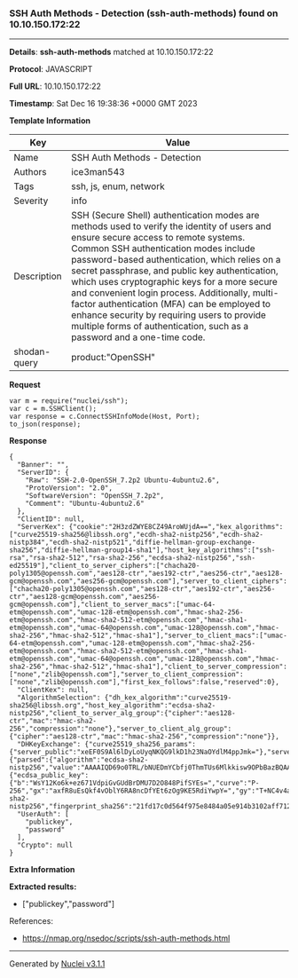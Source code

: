 ### SSH Auth Methods - Detection (ssh-auth-methods) found on 10.10.150.172:22

----
**Details**: **ssh-auth-methods** matched at 10.10.150.172:22

**Protocol**: JAVASCRIPT

**Full URL**: 10.10.150.172:22

**Timestamp**: Sat Dec 16 19:38:36 +0000 GMT 2023

**Template Information**

| Key | Value |
| --- | --- |
| Name | SSH Auth Methods - Detection |
| Authors | ice3man543 |
| Tags | ssh, js, enum, network |
| Severity | info |
| Description | SSH (Secure Shell) authentication modes are methods used to verify the identity of users and ensure secure access to remote systems. Common SSH authentication modes include password-based authentication, which relies on a secret passphrase, and public key authentication, which uses cryptographic keys for a more secure and convenient login process. Additionally, multi-factor authentication (MFA) can be employed to enhance security by requiring users to provide multiple forms of authentication, such as a password and a one-time code.<br> |
| shodan-query | product:"OpenSSH" |

**Request**
```http
var m = require("nuclei/ssh");
var c = m.SSHClient();
var response = c.ConnectSSHInfoMode(Host, Port);
to_json(response);
```

**Response**
```http
{
  "Banner": "",
  "ServerID": {
    "Raw": "SSH-2.0-OpenSSH_7.2p2 Ubuntu-4ubuntu2.6",
    "ProtoVersion": "2.0",
    "SoftwareVersion": "OpenSSH_7.2p2",
    "Comment": "Ubuntu-4ubuntu2.6"
  },
  "ClientID": null,
  "ServerKex": {"cookie":"2H3zdZWYE8CZ49AroWUjdA==","kex_algorithms":["curve25519-sha256@libssh.org","ecdh-sha2-nistp256","ecdh-sha2-nistp384","ecdh-sha2-nistp521","diffie-hellman-group-exchange-sha256","diffie-hellman-group14-sha1"],"host_key_algorithms":["ssh-rsa","rsa-sha2-512","rsa-sha2-256","ecdsa-sha2-nistp256","ssh-ed25519"],"client_to_server_ciphers":["chacha20-poly1305@openssh.com","aes128-ctr","aes192-ctr","aes256-ctr","aes128-gcm@openssh.com","aes256-gcm@openssh.com"],"server_to_client_ciphers":["chacha20-poly1305@openssh.com","aes128-ctr","aes192-ctr","aes256-ctr","aes128-gcm@openssh.com","aes256-gcm@openssh.com"],"client_to_server_macs":["umac-64-etm@openssh.com","umac-128-etm@openssh.com","hmac-sha2-256-etm@openssh.com","hmac-sha2-512-etm@openssh.com","hmac-sha1-etm@openssh.com","umac-64@openssh.com","umac-128@openssh.com","hmac-sha2-256","hmac-sha2-512","hmac-sha1"],"server_to_client_macs":["umac-64-etm@openssh.com","umac-128-etm@openssh.com","hmac-sha2-256-etm@openssh.com","hmac-sha2-512-etm@openssh.com","hmac-sha1-etm@openssh.com","umac-64@openssh.com","umac-128@openssh.com","hmac-sha2-256","hmac-sha2-512","hmac-sha1"],"client_to_server_compression":["none","zlib@openssh.com"],"server_to_client_compression":["none","zlib@openssh.com"],"first_kex_follows":false,"reserved":0},
  "ClientKex": null,
  "AlgorithmSelection": {"dh_kex_algorithm":"curve25519-sha256@libssh.org","host_key_algorithm":"ecdsa-sha2-nistp256","client_to_server_alg_group":{"cipher":"aes128-ctr","mac":"hmac-sha2-256","compression":"none"},"server_to_client_alg_group":{"cipher":"aes128-ctr","mac":"hmac-sha2-256","compression":"none"}},
  "DHKeyExchange": {"curve25519_sha256_params":{"server_public":"xeEF0S9Al6lDyLoUyqNKQG9lkD1h23NaOYdlM4ppJmk="},"server_signature":{"parsed":{"algorithm":"ecdsa-sha2-nistp256","value":"AAAAIQD69o0TRL/bNUEDmYCbfj0ThmTUs6Mlkkisw9OPbBazBQAAACEA8o1/0lJEAAMJirfNjmwelh63Uh3IPkxRoXZioa+4C6Q="},"raw":"AAAAE2VjZHNhLXNoYTItbmlzdHAyNTYAAABKAAAAIQD69o0TRL/bNUEDmYCbfj0ThmTUs6Mlkkisw9OPbBazBQAAACEA8o1/0lJEAAMJirfNjmwelh63Uh3IPkxRoXZioa+4C6Q=","h":"N0CkK/2+Hqjjqp4aQVITBfhYNfbqjZAlmlkYjivbPj0="},"server_host_key":{"ecdsa_public_key":{"b":"WsY12Ko6k+ez671VdpiGvGUdBrDMU7D2O848PifSYEs=","curve":"P-256","gx":"axfR8uEsQkf4vOblY6RA8ncDfYEt6zOg9KE5RdiYwpY=","gy":"T+NC4v4af5uO5+tKfA+eFivOM1drMV7Oy7ZAaDe/UfU=","length":256,"n":"/////wAAAAD//////////7zm+q2nF56E87nKwvxjJVE=","p":"/////wAAAAEAAAAAAAAAAAAAAAD///////////////8=","x":"Lp8GpYGiWXiQSp0Od3NNZ50pOwLxQQNmprIGhAkzxKY=","y":"v+fWX1s/QauS9fuWnAh+wywU0cheKvN019lC8WLiZgQ="},"raw":"AAAAE2VjZHNhLXNoYTItbmlzdHAyNTYAAAAIbmlzdHAyNTYAAABBBC6fBqWBoll4kEqdDndzTWedKTsC8UEDZqayBoQJM8Smv+fWX1s/QauS9fuWnAh+wywU0cheKvN019lC8WLiZgQ=","algorithm":"ecdsa-sha2-nistp256","fingerprint_sha256":"21fd17c0d564f975e8484a05e914b3102aff712d19a32576882ddc196b919918"}},
  "UserAuth": [
    "publickey",
    "password"
  ],
  "Crypto": null
}
```

**Extra Information**

**Extracted results:**

- ["publickey","password"]


References: 
- https://nmap.org/nsedoc/scripts/ssh-auth-methods.html

----

Generated by [Nuclei v3.1.1](https://github.com/projectdiscovery/nuclei)